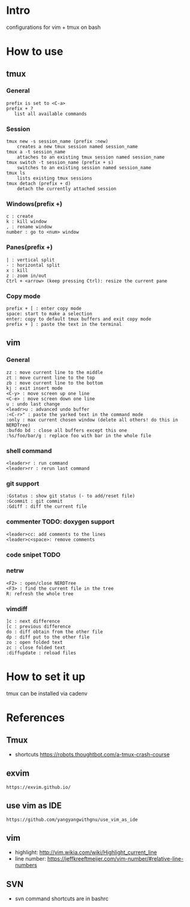 # Intro
configurations for vim + tmux on bash

# How to use
## tmux
### General
    prefix is set to <C-a>
    prefix + ?
       list all available commands
### Session
    tmux new -s session_name (prefix :new)
        creates a new tmux session named session_name
    tmux a -t session_name
        attaches to an existing tmux session named session_name
    tmux switch -t session_name (prefix + s)
        switches to an existing session named session_name
    tmux ls
        lists existing tmux sessions
    tmux detach (prefix + d)
        detach the currently attached session
### Windows(prefix +)
    c : create
    k : kill window
    , : rename window
    number : go to <num> window
### Panes(prefix +)
    | : vertical split
    - : horizontal split
    x : kill
    z : zoom in/out
    Ctrl + <arrow> (keep pressing Ctrl): resize the current pane
### Copy mode
    prefix + [ : enter copy mode
    space: start to make a selection
    enter: copy to default tmux buffers and exit copy mode
    prefix + ] : paste the text in the terminal

## vim
### General
    zz : move current line to the middle
    zt : move current line to the top
    zb : move current line to the bottom
    kj : exit insert mode
    <C-y> : move screen up one line
    <C-e> : move screen down one line
    u : undo last change
    <leadr>u : advanced undo buffer
    :<C-r>" : paste the yarked text in the command mode
    :only : max current chosen window (delete all others! do this in NERDTree)
    :bufdo bd : close all buffers except this one
    :%s/foo/bar/g : replace foo with bar in the whole file

### shell command
    <leader>r : run command
    <leader>rr : rerun last command

### git support
    :Gstatus : show git status (- to add/reset file)
    :Gcommit : git commit
    :Gdiff : diff the current file

### commenter TODO: doxygen support
    <leader>cc: add comments to the lines
    <leader>c<space>: remove comments

### code snipet TODO

### netrw
    <F2> : open/close NERDTree
    <F3> : find the current file in the tree
    R: refresh the whole tree

### vimdiff
    ]c : next difference
    [c : previous difference
    do : diff obtain from the other file
    dp : diff put to the other file
    zo : open folded text
    zc : close folded text
    :diffupdate : reload files

# How to set it up
tmux can be installed via cadenv


# References
## Tmux
- shortcuts
    https://robots.thoughtbot.com/a-tmux-crash-course
## exvim
    https://exvim.github.io/
## use vim as IDE
    https://github.com/yangyangwithgnu/use_vim_as_ide
## vim
- highlight: http://vim.wikia.com/wiki/Highlight_current_line
- line number: https://jeffkreeftmeijer.com/vim-number/#relative-line-numbers
## SVN
- svn command shortcuts are in bashrc
